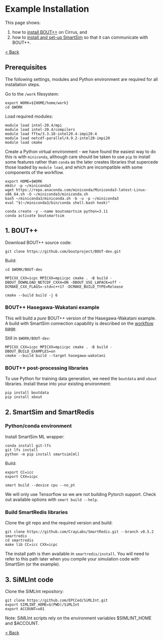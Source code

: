 # Example Installation

This page shows:

1. how to [install BOUT++](./example-installation.md#1-bout) on Cirrus, and
2. how to [install and set-up SmartSim](./example-installation.md#2-smartsim-with-bout) so that it can communicate with BOUT++.

[< Back](./)

## Prerequisites

The following settings, modules and Python environment are required for all installation steps.

Go to the `/work` filesystem:

```shell
export WORK=${HOME/home/work}
cd $WORK
```

Load required modules:

```shell
module load intel-20.4/mpi
module load intel-20.4/compilers
module load fftw/3.3.10-intel20.4-impi20.4
module load netcdf-parallel/4.9.2-intel20-impi20
module load cmake
```

Create a Python virtual environment - we have found the easiest way to do this is with `miniconda`, although care should be taken to use `pip` to install some features rather than `conda` as the later creates libraries that supercede those loaded by `module load`, and which are incompatible with some components of the workflow.

```shell
export HOME=$WORK
mkdir -p ~/miniconda3
wget https://repo.anaconda.com/miniconda/Miniconda3-latest-Linux-x86_64.sh -O ~/miniconda3/miniconda.sh
bash ~/miniconda3/miniconda.sh -b -u -p ~/miniconda3
eval "$(~/miniconda3/bin/conda shell.bash hook)"

conda create -y --name boutsmartsim python=3.11
conda activate boutsmartsim
```

## 1. BOUT++

Download BOUT++ source code:

```shell
git clone https://github.com/boutproject/BOUT-dev.git
```

Build:

```shell
cd $WORK/BOUT-dev

MPICXX_CXX=icpc MPICXX=mpiicpc cmake . -B build -DBOUT_DOWNLOAD_NETCDF_CXX4=ON -DBOUT_USE_LAPACK=off -DCMAKE_CXX_FLAGS=-std=c++17 -DCMAKE_BUILD_TYPE=Release

cmake --build build -j 6
```

### BOUT++ Hasegawa-Wakatani example

This will build a *pure* BOUT++ version of the Hasegawa-Wakatani example. A build with SmartSim connection capability is described on the [workflow page](./workflow.md#compile-hasegawa-wakatani-with-smartredis).

Still in `$WORK/BOUT-dev`:

```shell
MPICXX_CXX=icpc MPICXX=mpiicpc cmake . -B build -DBOUT_BUILD_EXAMPLES=on
cmake --build build --target hasegawa-wakatani
```

### BOUT++ post-processing libraries

To use Python for training data generation, we need the `boutdata` and `xbout` libraries. Install these into your existing environment:

```shell
pip install boutdata
pip install xbout
```

## 2. SmartSim and SmartRedis

### Python/conda environment

Install SmartSim ML wrapper:

```shell
conda install git-lfs
git lfs install
python -m pip install smartsim[ml]
```

Build:

```shell
export CC=icc
export CXX=icpc

smart build --device cpu --no_pt
```

We will only use Tensorflow so we are not building Pytorch support. Check out available options with `smart build --help`.

### Build SmartRedis libraries

Clone the git repo and the required version and build:

```shell
git clone https://github.com/CrayLabs/SmartRedis.git --branch v0.5.2 smartredis
cd smartredis
make lib CC=icc CXX=icpc
```

The install path is then available in `smartredis/install`. You will need to refer to this path later when you compile your simulation code with SmartSim (or the example).

## 3. SiMLInt code

Clone the SiMLInt repository:

```shell
git clone https://github.com/EPCCed/SiMLInt.git
export SIMLINT_HOME=$(PWD)/SiMLInt
export ACCOUNT=x01
```

Note: SiMLInt scripts rely on the environment variables $SIMLINT_HOME and $ACCOUNT.

[< Back](./)
